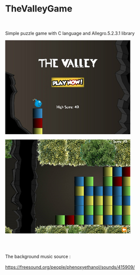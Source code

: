 # TheValleyGame


<br></br>
Simple puzzle game with C language and Allegro.5.2.3.1 library


![ss0](https://github.com/0xihsn/TheValleyGame/blob/master/ss0.jpg?raw=true "ss0")


![ss1](https://github.com/0xihsn/TheValleyGame/blob/master/ss1.jpg?raw=true "ss1")

<br></br>

The background music source :<br></br>
https://freesound.org/people/phenoxyethanol/sounds/415909/
